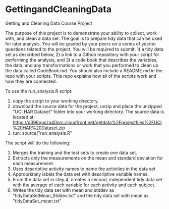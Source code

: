 # GettingandCleaningData
Getting and Cleaning Data Course Project

The purpose of this project is to demonstrate your ability to collect, work with, and clean a data set. The goal is to prepare tidy data that can be used for later analysis. You will be graded by your peers on a series of yes/no questions related to the project. You will be required to submit: 1) a tidy data set as described below, 2) a link to a Github repository with your script for performing the analysis, and 3) a code book that describes the variables, the data, and any transformations or work that you performed to clean up the data called CodeBook.md. You should also include a README.md in the repo with your scripts. This repo explains how all of the scripts work and how they are connected.  

To use the run_analysis.R script:

1. copy the script to your working directory. 
2. download the source data for the project, unzip and place the unzipped "UCI HAR Dataset" folder into your working directory. The source data is located at: https://d396qusza40orc.cloudfront.net/getdata%2Fprojectfiles%2FUCI%20HAR%20Dataset.zip 
3. run: source("run_analysis.R"

The script will do the following:
1. Merges the training and the test sets to create one data set.
2. Extracts only the measurements on the mean and standard deviation for each measurement. 
3. Uses descriptive activity names to name the activities in the data set
4. Appropriately labels the data set with descriptive variable names. 
5. From the data set in step 4, creates a second, independent tidy data set with the average of each variable for each activity and each subject.
6. Writes the tidy data set with mean and stddev as "tidyDataSetMean_Stddev.txt" and the tidy data set with mean as "tidyDataSet_mean.txt"
